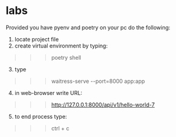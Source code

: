 # labs

Provided you have pyenv and poetry on your pc do the following:

1. locate project file
2. create virtual environment by typing:
>>> poetry shell
3. type 
>>> waitress-serve --port=8000 app:app
4. in web-browser write URL: 
>>> http://127.0.0.1:8000/api/v1/hello-world-7
5. to end process type:
>>> ctrl + c
